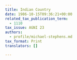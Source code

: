 ```yaml
---
title: Indian Country
date: 1986-10-15T09:36:21+00:00
related_tax_publication_term:
  - 1110
tax_issue: AGNI 23
authors:
  - profile/michael-stephens.md
tax_format: Print
translators: []

---
```

